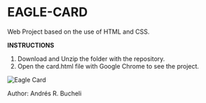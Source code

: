 # EAGLE-CARD

Web Project based on the use of HTML and CSS.

<strong>INSTRUCTIONS</strong>

1. Download and Unzip the folder with the repository.
2. Open the card.html file with Google Chrome to see the project.

![Eagle Card](https://github.com/anferebu/EAGLE-CARD/blob/master/Bald%20Eagle.jpg)

Author: Andrés R. Bucheli
